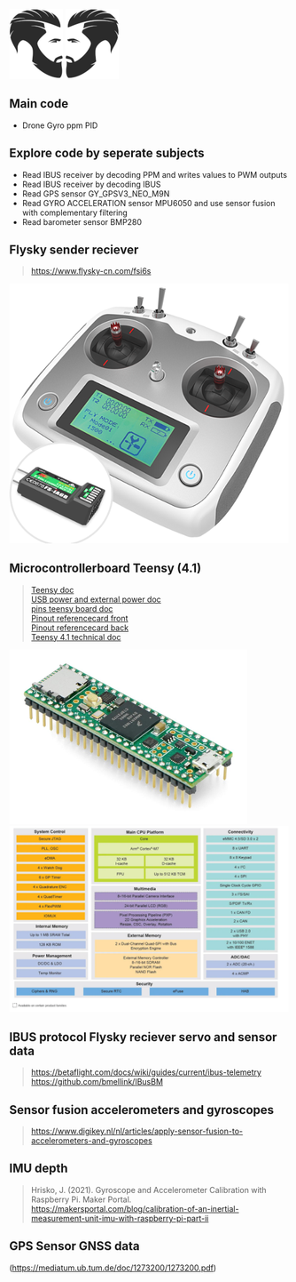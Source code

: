 ![beardman](image-5.png) ![beardman](image-4.png)  
 <p img align="center" width="50" height="50" src="image-5.png" /p>  


## Main code
- Drone Gyro ppm PID   

## Explore code by seperate subjects
- Read IBUS receiver by decoding PPM and writes values to PWM outputs   
- Read IBUS receiver by decoding IBUS  
- Read GPS sensor GY_GPSV3_NEO_M9N  
- Read GYRO ACCELERATION sensor MPU6050 and use sensor fusion with complementary filtering  
- Read barometer sensor BMP280  

## Flysky sender reciever
> https://www.flysky-cn.com/fsi6s  

![Flysky FS-i6S sender](image-1.png)  

## Microcontrollerboard Teensy (4.1)
> [Teensy doc](https://www.pjrc.com/teensy/index.html)  
> [USB power and external power doc](https://www.pjrc.com/teensy/external_power.html)  
> [pins teensy board doc](https://www.pjrc.com/store/teensy41.html#pins)  
> [Pinout referencecard front](https://www.pjrc.com/teensy/card11a_rev4_web.pdf)  
> [Pinout referencecard back](https://www.pjrc.com/teensy/card11b_rev4_web.pdf)  
> [Teensy 4.1 technical doc](https://www.pjrc.com/store/teensy41.html)  

![Teensy 4.1](image-3.png)
![Teensy block diagram](image.png)

## IBUS protocol Flysky reciever servo and sensor data
> https://betaflight.com/docs/wiki/guides/current/ibus-telemetry  
> https://github.com/bmellink/IBusBM  

## Sensor fusion accelerometers and gyroscopes
> https://www.digikey.nl/nl/articles/apply-sensor-fusion-to-accelerometers-and-gyroscopes

## IMU depth  
> Hrisko, J. (2021). Gyroscope and Accelerometer Calibration with Raspberry Pi. Maker Portal.  
> https://makersportal.com/blog/calibration-of-an-inertial-measurement-unit-imu-with-raspberry-pi-part-ii  

## GPS Sensor GNSS data
(https://mediatum.ub.tum.de/doc/1273200/1273200.pdf)
